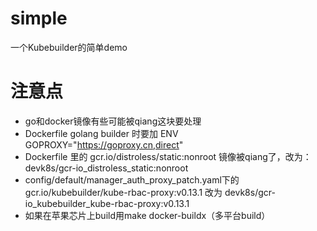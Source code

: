 # simple
一个Kubebuilder的简单demo
# 注意点
- go和docker镜像有些可能被qiang这块要处理
- Dockerfile golang builder 时要加 ENV GOPROXY="https://goproxy.cn,direct"
- Dockerfile 里的 gcr.io/distroless/static:nonroot 镜像被qiang了，改为：devk8s/gcr-io_distroless_static:nonroot
- config/default/manager_auth_proxy_patch.yaml下的 gcr.io/kubebuilder/kube-rbac-proxy:v0.13.1 改为 devk8s/gcr-io_kubebuilder_kube-rbac-proxy:v0.13.1
- 如果在苹果芯片上build用make docker-buildx（多平台build）
